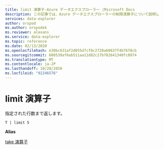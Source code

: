 ```yaml
---
title: limit 演算子-Azure データエクスプローラー |Microsoft Docs
description: この記事では、Azure データエクスプローラーの制限演算子について説明します。
services: data-explorer
author: orspod
ms.author: orspodek
ms.reviewer: alexans
ms.service: data-explorer
ms.topic: reference
ms.date: 02/13/2020
ms.openlocfilehash: e30bc631af2d055d7cf8c2720a60637f4b76f8cb
ms.sourcegitcommit: 608539af6ab511aa11d82c17b782641340fc8974
ms.translationtype: MT
ms.contentlocale: ja-JP
ms.lasthandoff: 10/20/2020
ms.locfileid: "92246576"
---
```

# <a name="limit-operator"></a>limit 演算子

指定された行数まで返します。

```kusto
T | limit 5
```

**Alias**

[take 演算子](takeoperator.md)